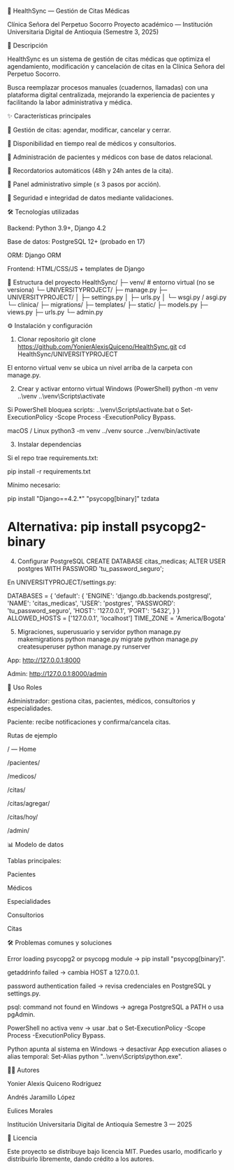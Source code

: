 🏥 HealthSync — Gestión de Citas Médicas

Clínica Señora del Perpetuo Socorro
Proyecto académico — Institución Universitaria Digital de Antioquia (Semestre 3, 2025)

📖 Descripción

HealthSync es un sistema de gestión de citas médicas que optimiza el agendamiento, modificación y cancelación de citas en la Clínica Señora del Perpetuo Socorro.

Busca reemplazar procesos manuales (cuadernos, llamadas) con una plataforma digital centralizada, mejorando la experiencia de pacientes y facilitando la labor administrativa y médica.

✨ Características principales

📌 Gestión de citas: agendar, modificar, cancelar y cerrar.

📌 Disponibilidad en tiempo real de médicos y consultorios.

📌 Administración de pacientes y médicos con base de datos relacional.

📌 Recordatorios automáticos (48h y 24h antes de la cita).

📌 Panel administrativo simple (≤ 3 pasos por acción).

📌 Seguridad e integridad de datos mediante validaciones.

🛠️ Tecnologías utilizadas

Backend: Python 3.9+, Django 4.2

Base de datos: PostgreSQL 12+ (probado en 17)

ORM: Django ORM

Frontend: HTML/CSS/JS + templates de Django

📂 Estructura del proyecto
HealthSync/
├─ venv/                          # entorno virtual (no se versiona)
└─ UNIVERSITYPROJECT/
   ├─ manage.py
   ├─ UNIVERSITYPROJECT/
   │  ├─ settings.py
   │  ├─ urls.py
   │  └─ wsgi.py / asgi.py
   └─ clinica/
      ├─ migrations/
      ├─ templates/
      ├─ static/
      ├─ models.py
      ├─ views.py
      ├─ urls.py
      └─ admin.py

⚙️ Instalación y configuración
1. Clonar repositorio
git clone https://github.com/YonierAlexisQuiceno/HealthSync.git
cd HealthSync/UNIVERSITYPROJECT


El entorno virtual venv se ubica un nivel arriba de la carpeta con manage.py.

2. Crear y activar entorno virtual
Windows (PowerShell)
python -m venv ..\venv
..\venv\Scripts\activate


Si PowerShell bloquea scripts:
..\venv\Scripts\activate.bat o
Set-ExecutionPolicy -Scope Process -ExecutionPolicy Bypass.

macOS / Linux
python3 -m venv ../venv
source ../venv/bin/activate

3. Instalar dependencias

Si el repo trae requirements.txt:

pip install -r requirements.txt


Mínimo necesario:

pip install "Django==4.2.*" "psycopg[binary]" tzdata
# Alternativa: pip install psycopg2-binary

4. Configurar PostgreSQL
CREATE DATABASE citas_medicas;
ALTER USER postgres WITH PASSWORD 'tu_password_seguro';


En UNIVERSITYPROJECT/settings.py:

DATABASES = {
    'default': {
        'ENGINE': 'django.db.backends.postgresql',
        'NAME': 'citas_medicas',
        'USER': 'postgres',
        'PASSWORD': 'tu_password_seguro',
        'HOST': '127.0.0.1',
        'PORT': '5432',
    }
}
ALLOWED_HOSTS = ['127.0.0.1', 'localhost']
TIME_ZONE = 'America/Bogota'

5. Migraciones, superusuario y servidor
python manage.py makemigrations
python manage.py migrate
python manage.py createsuperuser
python manage.py runserver


App: http://127.0.0.1:8000

Admin: http://127.0.0.1:8000/admin

🚀 Uso
Roles

Administrador: gestiona citas, pacientes, médicos, consultorios y especialidades.

Paciente: recibe notificaciones y confirma/cancela citas.

Rutas de ejemplo

/ — Home

/pacientes/

/medicos/

/citas/

/citas/agregar/

/citas/hoy/

/admin/

📊 Modelo de datos

Tablas principales:

Pacientes

Médicos

Especialidades

Consultorios

Citas

🛠️ Problemas comunes y soluciones

Error loading psycopg2 or psycopg module → pip install "psycopg[binary]".

getaddrinfo failed → cambia HOST a 127.0.0.1.

password authentication failed → revisa credenciales en PostgreSQL y settings.py.

psql: command not found en Windows → agrega PostgreSQL a PATH o usa pgAdmin.

PowerShell no activa venv → usar .bat o Set-ExecutionPolicy -Scope Process -ExecutionPolicy Bypass.

Python apunta al sistema en Windows → desactivar App execution aliases o alias temporal:
Set-Alias python "..\venv\Scripts\python.exe".

👨‍💻 Autores

Yonier Alexis Quiceno Rodríguez

Andrés Jaramillo López

Eulices Morales

Institución Universitaria Digital de Antioquia
Semestre 3 — 2025

📜 Licencia

Este proyecto se distribuye bajo licencia MIT. Puedes usarlo, modificarlo y distribuirlo libremente, dando crédito a los autores.
